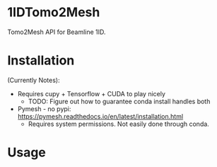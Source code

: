 # 1IDTomo2Mesh
Tomo2Mesh API for Beamline 1ID.

# Installation

(Currently Notes):
- Requires cupy + Tensorflow + CUDA to play nicely
  - TODO: Figure out how to guarantee conda install handles both
- Pymesh - no pypi: https://pymesh.readthedocs.io/en/latest/installation.html
  - Requires system permissions. Not easily done through conda. 

# Usage
